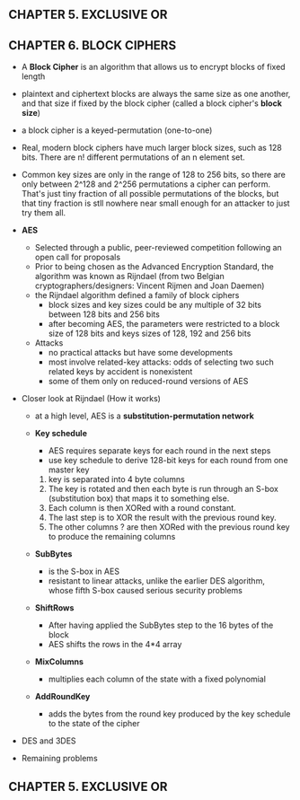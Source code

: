 ## CHAPTER 5. EXCLUSIVE OR

## CHAPTER 6. BLOCK CIPHERS

* A **Block Cipher** is an algorithm that allows us to encrypt blocks of fixed length

* plaintext and ciphertext blocks are always the same size as one another, and that size if fixed by the block cipher (called a block cipher's **block size**)

* a block cipher is a keyed-permutation (one-to-one)

* Real, modern block ciphers have much larger block sizes, such as 128 bits. There are n! different permutations of an n element set.

* Common key sizes are only in the range of 128 to 256 bits, so there are only between 2^128 and 2^256 permutations a cipher can perform. That's just tiny fraction of all possible permutations of the blocks, but that tiny fraction is stll nowhere near small enough for an attacker to just try them all.

* **AES**

  * Selected through a public, peer-reviewed competition following an open call for proposals
  * Prior to being chosen as the Advanced Encryption Standard, the algorithm was known as Rijndael (from two Belgian cryptographers/designers: Vincent Rijmen and Joan Daemen)
  * the Rijndael algorithm defined a family of block ciphers
    * block sizes and key sizes could be any multiple of 32 bits between 128 bits and 256 bits
    * after becoming AES, the parameters were restricted to a block size of 128 bits and keys sizes of 128, 192 and 256 bits
  * Attacks
    * no practical attacks but have some developments
    * most involve related-key attacks: odds of selecting two such related keys by accident is nonexistent
    * some of them only on reduced-round versions of AES

* Closer look at Rijndael (How it works)

  * at a high level, AES is a **substitution-permutation network**

  * **Key schedule**

    * AES requires separate keys for each round in the next steps
    * use key schedule to derive 128-bit keys for each round from one master key

    1. key is separated into 4 byte columns
    2. The key is rotated and then each byte is run through an S-box (substitution box) that maps it to something else.
    3. Each column is then XORed with a round constant.
    4. The last step is to XOR the result with the previous round key.
    5. The other columns ? are then XORed with the previous round key to produce the remaining columns

  * **SubBytes**

    * is the S-box in AES
    * resistant to linear attacks, unlike the earlier DES algorithm, whose fifth S-box caused serious security problems

  * **ShiftRows**

    * After having applied the SubBytes step to the 16 bytes of the block
    * AES shifts the rows in the 4*4 array

  * **MixColumns**

    * multiplies each column of the state with a fixed polynomial

  * **AddRoundKey**

    * adds the bytes from the round key produced by the key schedule to the state of the cipher

* DES and 3DES

* Remaining problems

## CHAPTER 5. EXCLUSIVE OR

